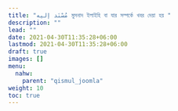 ```yaml
---
title: "مُسْنَد إليه মুসনাদ ইলাইহি বা যার সম্পর্কে খবর দেয়া হয় "
description: ""
lead: ""
date: 2021-04-30T11:35:28+06:00
lastmod: 2021-04-30T11:35:28+06:00
draft: true
images: []
menu: 
  nahw:
    parent: "qismul_joomla"
weight: 10
toc: true
---
```



